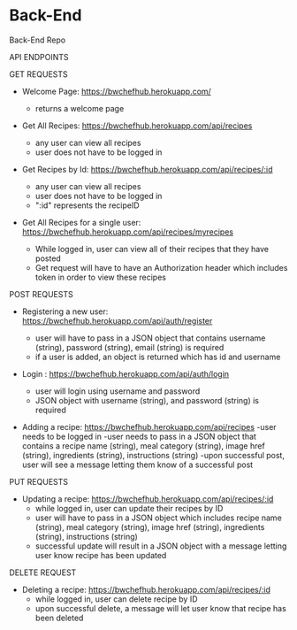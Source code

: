 # Back-End
Back-End Repo


API ENDPOINTS

GET REQUESTS

- Welcome Page: https://bwchefhub.herokuapp.com/
    - returns a welcome page

- Get All Recipes: https://bwchefhub.herokuapp.com/api/recipes
    - any user can view all recipes
    - user does not have to be logged in

- Get Recipes by Id: https://bwchefhub.herokuapp.com/api/recipes/:id
    - any user can view all recipes
    - user does not have to be logged in
    - ":id" represents the recipeID

- Get All Recipes for a single user: https://bwchefhub.herokuapp.com/api/recipes/myrecipes
    - While logged in, user can view all of their recipes that they have posted
    - Get request will have to have an Authorization header which includes token in order to view these recipes

POST REQUESTS

- Registering a new user: https://bwchefhub.herokuapp.com/api/auth/register
    - user will have to pass in a JSON object that contains username (string), password (string), email (string) is required
    - if a user is added, an object is returned which has id and username

- Login : https://bwchefhub.herokuapp.com/api/auth/login
    - user will login using username and password
    - JSON object with username (string), and password (string) is required

- Adding a recipe: https://bwchefhub.herokuapp.com/api/recipes
    -user needs to be logged in
    -user needs to pass in a JSON object that contains a recipe name (string), meal category (string), image href (string), ingredients (string), instructions (string)
    -upon successful post, user will see a message letting them know of a successful post

PUT REQUESTS

- Updating a recipe: https://bwchefhub.herokuapp.com/api/recipes/:id
    - while logged in, user can update their recipes by ID
    - user will have to pass in a JSON object which includes recipe name (string), meal category (string), image href (string), ingredients (string), instructions (string)
    - successful update will result in a JSON object with a message letting user know recipe has been updated

DELETE REQUEST

- Deleting a recipe: https://bwchefhub.herokuapp.com/api/recipes/:id
    - while logged in, user can delete recipe by ID
    - upon successful delete, a message will let user know that recipe has been deleted